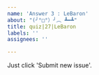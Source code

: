 ```yaml
---
name: 'Answer 3 : LeBaron'
about: "(╯°□°）╯︵ ┻━┻"
title: quiz|27|LeBaron
labels: ''
assignees: ''

---
```


Just click 'Submit new issue'.
